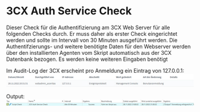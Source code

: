 # 3CX Auth Service Check
Dieser Check für die Authentifizierung am 3CX Web Server für alle folgenden Checks durch. Er muss daher als erster Check eingerichtet werden und sollte im Intervall von 30 Minuten ausgeführt werden.
Die Authentifzierungs- und weitere benötigte Daten für den Webserver werden über den installierten Agenten vom Skript automatisch aus der 3CX Datenbank bezogen.
Es werden keine weiteren Eingaben benötigt

Im Audit-Log der 3CX erscheint pro Anmeldung ein Eintrag von 127.0.0.1:
![3CX Audit-Log Screenshot](../_images/image-20221128203828-3.png)

Output:
![Output Beispiel](../_images/image-20221128212056-3.png)
